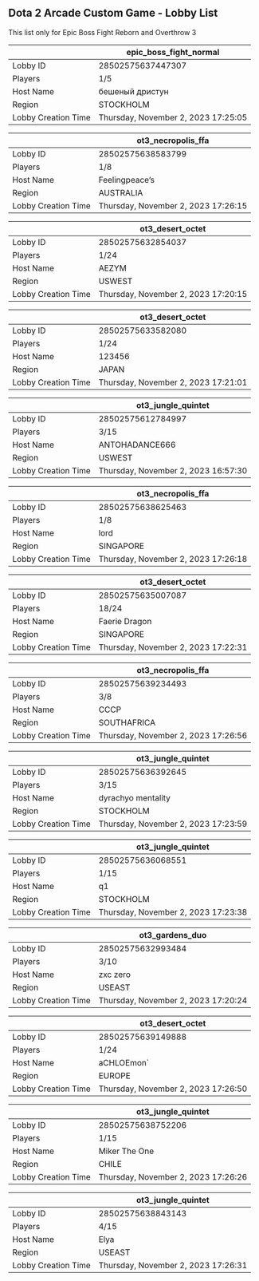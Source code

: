 ## Dota 2 Arcade Custom Game - Lobby List

This list only for Epic Boss Fight Reborn and Overthrow 3

|  | epic_boss_fight_normal |
| ------ | ------ |
| Lobby ID | 28502575637447307 |
| Players | 1/5 |
| Host Name | бешеный дристун |
| Region | STOCKHOLM |
| Lobby Creation Time | Thursday, November 2, 2023 17:25:05 |


|  | ot3_necropolis_ffa |
| ------ | ------ |
| Lobby ID | 28502575638583799 |
| Players | 1/8 |
| Host Name | Feelingpeace’s |
| Region | AUSTRALIA |
| Lobby Creation Time | Thursday, November 2, 2023 17:26:15 |


|  | ot3_desert_octet |
| ------ | ------ |
| Lobby ID | 28502575632854037 |
| Players | 1/24 |
| Host Name | AEZYM |
| Region | USWEST |
| Lobby Creation Time | Thursday, November 2, 2023 17:20:15 |


|  | ot3_desert_octet |
| ------ | ------ |
| Lobby ID | 28502575633582080 |
| Players | 1/24 |
| Host Name | 123456 |
| Region | JAPAN |
| Lobby Creation Time | Thursday, November 2, 2023 17:21:01 |


|  | ot3_jungle_quintet |
| ------ | ------ |
| Lobby ID | 28502575612784997 |
| Players | 3/15 |
| Host Name | ANTOHADANCE666 |
| Region | USWEST |
| Lobby Creation Time | Thursday, November 2, 2023 16:57:30 |


|  | ot3_necropolis_ffa |
| ------ | ------ |
| Lobby ID | 28502575638625463 |
| Players | 1/8 |
| Host Name | lord |
| Region | SINGAPORE |
| Lobby Creation Time | Thursday, November 2, 2023 17:26:18 |


|  | ot3_desert_octet |
| ------ | ------ |
| Lobby ID | 28502575635007087 |
| Players | 18/24 |
| Host Name | Faerie Dragon |
| Region | SINGAPORE |
| Lobby Creation Time | Thursday, November 2, 2023 17:22:31 |


|  | ot3_necropolis_ffa |
| ------ | ------ |
| Lobby ID | 28502575639234493 |
| Players | 3/8 |
| Host Name | CCCP |
| Region | SOUTHAFRICA |
| Lobby Creation Time | Thursday, November 2, 2023 17:26:56 |


|  | ot3_jungle_quintet |
| ------ | ------ |
| Lobby ID | 28502575636392645 |
| Players | 3/15 |
| Host Name | dyrachyo mentality |
| Region | STOCKHOLM |
| Lobby Creation Time | Thursday, November 2, 2023 17:23:59 |


|  | ot3_jungle_quintet |
| ------ | ------ |
| Lobby ID | 28502575636068551 |
| Players | 1/15 |
| Host Name | q1 |
| Region | STOCKHOLM |
| Lobby Creation Time | Thursday, November 2, 2023 17:23:38 |


|  | ot3_gardens_duo |
| ------ | ------ |
| Lobby ID | 28502575632993484 |
| Players | 3/10 |
| Host Name | zxc zerо |
| Region | USEAST |
| Lobby Creation Time | Thursday, November 2, 2023 17:20:24 |


|  | ot3_desert_octet |
| ------ | ------ |
| Lobby ID | 28502575639149888 |
| Players | 1/24 |
| Host Name | aCHLOEmon` |
| Region | EUROPE |
| Lobby Creation Time | Thursday, November 2, 2023 17:26:50 |


|  | ot3_jungle_quintet |
| ------ | ------ |
| Lobby ID | 28502575638752206 |
| Players | 1/15 |
| Host Name | Miker The One |
| Region | CHILE |
| Lobby Creation Time | Thursday, November 2, 2023 17:26:26 |


|  | ot3_jungle_quintet |
| ------ | ------ |
| Lobby ID | 28502575638843143 |
| Players | 4/15 |
| Host Name | Elya |
| Region | USEAST |
| Lobby Creation Time | Thursday, November 2, 2023 17:26:31 |


